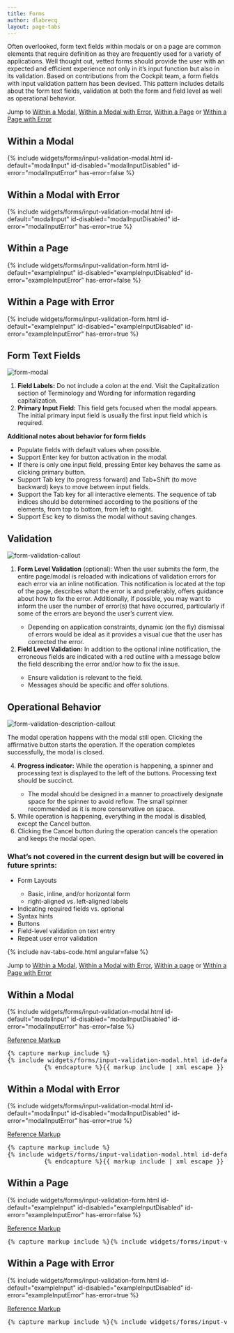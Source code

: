 ```yaml
---
title: Forms
author: dlabrecq
layout: page-tabs
---
```

<div class="tab-content">
  <div role="tabpanel" class="tab-pane active" id="overview">
    <p>Often overlooked, form text fields within modals or on a page are common elements that require definition as they
     are frequently used for a variety of applications. Well thought out, vetted forms should provide the user with an
     expected and efficient experience not only in it’s input function but also in its validation. Based on
     contributions from the Cockpit team, a form fields with input validation pattern has been devised. This pattern
     includes details about the form text fields, validation at both the form and field level as well as operational
     behavior.</p>
    <p>Jump to <a href="#example-overview-1">Within a Modal</a>, <a href="#example-overview-2">Within a Modal with Error</a>, <a href="#example-overview-3">Within a Page</a> or <a href="#example-overview-4">Within a Page with Error</a></p>
    <h2 id="example-overview-1">Within a Modal</h2>
    <div class="example-pf">
      {% include widgets/forms/input-validation-modal.html id-default="modalInput" id-disabled="modalInputDisabled" id-error="modalInputError" has-error=false %}
    </div>
    <h2 id="example-overview-2">Within a Modal with Error</h2>
    <div class="example-pf">
      {% include widgets/forms/input-validation-modal.html id-default="modalInput" id-disabled="modalInputDisabled" id-error="modalInputError" has-error=true %}
    </div>
    <h2 id="example-overview-3">Within a Page</h2>
    <div class="example-pf">
      {% include widgets/forms/input-validation-form.html id-default="exampleInput" id-disabled="exampleInputDisabled" id-error="exampleInputError" has-error=false %}
    </div>
    <h2 id="example-overview-4">Within a Page with Error</h2>
    <div class="example-pf">
      {% include widgets/forms/input-validation-form.html id-default="exampleInput" id-disabled="exampleInputDisabled" id-error="exampleInputError" has-error=true %}
    </div>
  </div>
  <div role="tabpanel" class="tab-pane" id="design">
    <h2>Form Text Fields</h2>
    <div class="row">
      <div class="col-md-8 col-lg-7">
        <p><img src="{{site.baseurl}}assets/img/form-modal.png" alt="form-modal"/></p>
      </div>
      <div class="col-md-4 col-lg-5">
        <ol>
          <li><b>Field Labels:</b> Do not include a colon at the end. Visit the Capitalization section of Terminology and Wording for information regarding capitalization. </li>
          <li><b>Primary Input Field:</b> This field gets focused when the modal appears. The initial primary input field is usually the first input field which is required. </li>
        </ol>
        <p><b>Additional notes about behavior for form fields</b></p>
        <ul>
          <li>Populate fields with default values when possible.</li>
          <li>Support Enter key for button activation in the modal. </li>
          <li>If there is only one input field, pressing Enter key behaves the same as clicking primary button.</li>
          <li>Support Tab key (to progress forward) and Tab+Shift (to move backward) keys to move between input fields. </li>
          <li>Support the Tab key for all interactive elements. The sequence of tab indices should be determined according to the positions of the elements, from top to bottom, from left to right. </li>
          <li>Support Esc key to dismiss the modal without saving changes.</li>
        </ul>
      </div>
    </div>
    <h2>Validation</h2>
    <div class="row">
      <div class="col-md-8 col-lg-7">
        <p><img src="{{site.baseurl}}assets/img/FormValidation_Description1.png" alt="form-validation-callout"/></p>
      </div>
      <div class="col-md-4 col-lg-5">
        <ol>
          <li><b>Form Level Validation</b> (optional): When the user submits the form, the entire page/modal is reloaded with indications of validation errors for each error via an inline notification.   This notification is located at the top of the page, describes what the error is and preferably, offers guidance about how to fix the error. Additionally, if possible, you may want to inform the user the number of error(s) that have occurred, particularly if some of the errors are beyond the user’s current view.</li>
          <ul>
            <li>Depending on application constraints, dynamic (on the fly) dismissal of errors would be ideal as it provides a visual cue that the user has corrected the error.  </li>
          </ul>
          <li><b>Field Level Validation:</b> In addition to the optional inline notification, the erroneous fields are indicated with a red outline with a message below the field describing the error and/or how to fix the issue.</li>
          <ul>
            <li>Ensure validation is relevant to the field.</li>
            <li>Messages should be specific and offer solutions.</li>
          </ul>
        </ol>
      </div>
    </div>
    <h2>Operational Behavior</h2>
    <div class="row">
      <div class="col-md-8 col-lg-7">
        <p><img class="example-image" src="{{site.baseurl}}assets/img/FormValidation_Description2.png" alt="form-validation-description-callout"/></p>
      </div>
      <div class="col-md-4 col-lg-5">
        <p>The modal operation happens with the modal still open. Clicking the affirmative button starts the operation.
        If the operation completes successfully, the modal is closed.</p>
        <ol start="4">
          <li><b>Progress indicator:</b> While the operation is happening, a spinner and processing text is displayed to the left of the buttons. Processing text should be succinct.</li>
          <ul>
            <li>The modal should be designed in a manner to proactively designate space for the spinner to avoid reflow. The small spinner recommended as it is more conservative on space.  </li>
          </ul>
          <li>While operation is happening, everything in the modal is disabled, except the Cancel button.</li>
          <li>Clicking the Cancel button during the operation cancels the operation and keeps the modal open.</li>
        </ol>
      </div>
    </div>
    <h3>What’s not covered in the current design but will be covered in future sprints:</h3>
    <ul>
      <li>Form Layouts</li>
      <ul>
        <li>Basic, inline, and/or horizontal form</li>
        <li>right-aligned vs. left-aligned labels</li>
      </ul>
      <li>Indicating required fields vs. optional</li>
      <li>Syntax hints</li>
      <li>Buttons</li>
      <li>Field-level validation on text entry</li>
      <li>Repeat user error validation</li>
    </ul>
  </div>
  <div role="tabpanel" class="tab-pane" id="code">
    {% include nav-tabs-code.html angular=false %}
    <div class="tab-content">
      <div role="tabpanel" class="tab-pane nested active" id="html-css">
        <p>Jump to <a href="#example-code-1">Within a Modal</a>, <a href="#example-code-2">Within a Modal with Error</a>, <a href="#example-code-3">Within a page</a> or <a href="#example-code-4">Within a Page with Error</a></p>
        <h2 id="example-code-1">Within a Modal</h2>
        <div class="example-pf">
          {% include widgets/forms/input-validation-modal.html id-default="modalInput" id-disabled="modalInputDisabled" id-error="modalInputError" has-error=false %}
        </div>
        <p class="reference-markup"><a class="collapse-toggle" data-toggle="collapse" aria-expanded="true" aria-controls="markup-1" href="#markup-1">Reference Markup</a></p>
        <div class="collapse in" id="markup-1">
          <pre class="prettyprint">{% capture markup_include %}
{% include widgets/forms/input-validation-modal.html id-default="modalInput" id-disabled="modalInputDisabled" id-error="modalInputError" has-error=false %}
          {% endcapture %}{{ markup_include | xml_escape }}</pre>
        </div>
        <h2 id="example-code-2">Within a Modal with Error</h2>
        <div class="example-pf">
          {% include widgets/forms/input-validation-modal.html id-default="modalInput" id-disabled="modalInputDisabled" id-error="modalInputError" has-error=true %}
        </div>
        <p class="reference-markup"><a class="collapse-toggle" data-toggle="collapse" aria-expanded="true" aria-controls="markup-2" href="#markup-2">Reference Markup</a></p>
        <div class="collapse in" id="markup-2">
          <pre class="prettyprint">{% capture markup_include %}
{% include widgets/forms/input-validation-modal.html id-default="modalInput" id-disabled="modalInputDisabled" id-error="modalInputError" has-error=true %}
          {% endcapture %}{{ markup_include | xml_escape }}</pre>
        </div>
        <h2 id="example-code-3">Within a Page</h2>
        <div class="example-pf">
          {% include widgets/forms/input-validation-form.html id-default="exampleInput" id-disabled="exampleInputDisabled" id-error="exampleInputError" has-error=false %}
        </div>
        <p class="reference-markup"><a class="collapse-toggle" data-toggle="collapse" aria-expanded="true" aria-controls="markup-3" href="#markup-3">Reference Markup</a></p>
        <div class="collapse in" id="markup-3">
          <pre class="prettyprint">{% capture markup_include %}{% include widgets/forms/input-validation-form.html id-default="exampleInput" id-disabled="exampleInputDisabled" id-error="exampleInputError" has-error=false %}{% endcapture %}{{ markup_include | xml_escape }}</pre>
        </div>
        <h2 id="example-code-4">Within a Page with Error</h2>
        <div class="example-pf">
          {% include widgets/forms/input-validation-form.html id-default="exampleInput" id-disabled="exampleInputDisabled" id-error="exampleInputError" has-error=true %}
        </div>
        <p class="reference-markup"><a class="collapse-toggle" data-toggle="collapse" aria-expanded="true" aria-controls="markup-4" href="#markup-4">Reference Markup</a></p>
        <div class="collapse in" id="markup-4">
          <pre class="prettyprint">{% capture markup_include %}{% include widgets/forms/input-validation-form.html id-default="exampleInput" id-disabled="exampleInputDisabled" id-error="exampleInputError" has-error=true %}{% endcapture %}{{ markup_include | xml_escape }}</pre>
        </div>
      </div>
    </div>
  </div>
</div>
